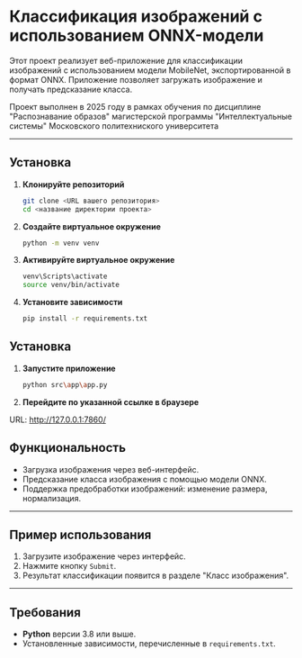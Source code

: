 # Классификация изображений с использованием ONNX-модели

Этот проект реализует веб-приложение для классификации изображений с использованием модели MobileNet, экспортированной в формат ONNX. Приложение позволяет загружать изображение и получать предсказание класса.

Проект выполнен в 2025 году в рамках обучения по дисциплине "Распознавание образов" магистерской программы "Интеллектуальные системы" Московского политехниского университета

---

## Установка

1. **Клонируйте репозиторий**
   
   ```bash
   git clone <URL вашего репозитория>
   cd <название директории проекта>

2. **Создайте виртуальное окружение**
    
    ```bash
    python -m venv venv

3. **Активируйте виртуальное окружение**
    
    ```bash
    venv\Scripts\activate
    source venv/bin/activate

4. **Установите зависимости**
    
    ```bash
    pip install -r requirements.txt

## Установка

1. **Запустите приложение**

    ```bash
    python src\app\app.py

2. **Перейдите по указанной ссылке в браузере**

URL: http://127.0.0.1:7860/

## Функциональность

- Загрузка изображения через веб-интерфейс.
- Предсказание класса изображения с помощью модели ONNX.
- Поддержка предобработки изображений: изменение размера, нормализация.

---

## Пример использования

1. Загрузите изображение через интерфейс.
2. Нажмите кнопку `Submit`.
3. Результат классификации появится в разделе "Класс изображения".

---

## Требования

- **Python** версии 3.8 или выше.
- Установленные зависимости, перечисленные в `requirements.txt`.


